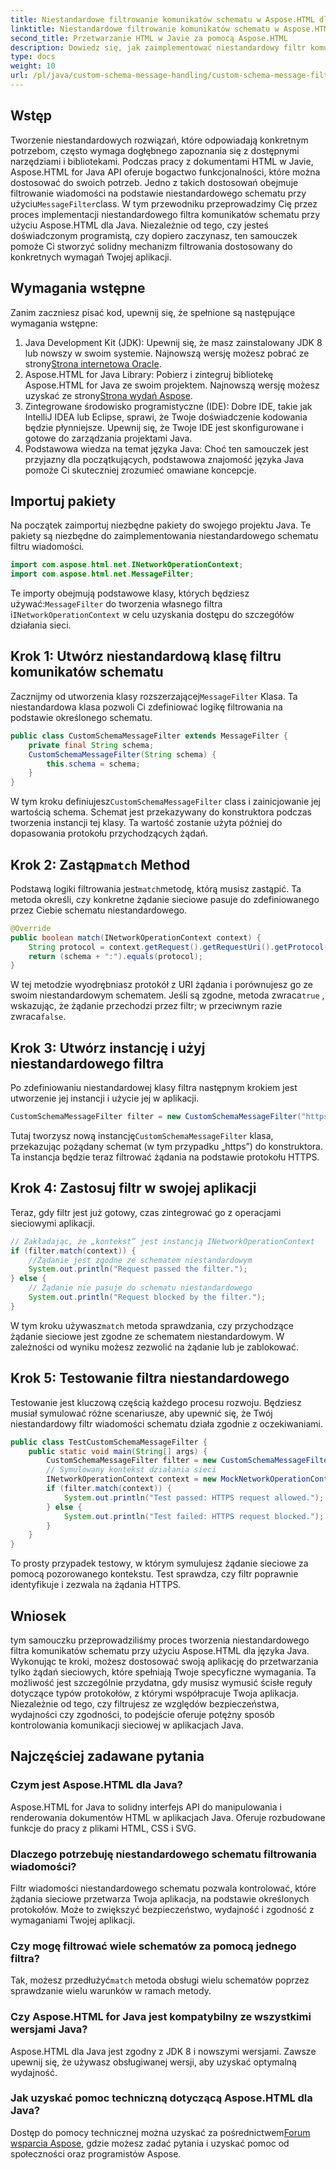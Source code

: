 ```yaml
---
title: Niestandardowe filtrowanie komunikatów schematu w Aspose.HTML dla Java
linktitle: Niestandardowe filtrowanie komunikatów schematu w Aspose.HTML dla Java
second_title: Przetwarzanie HTML w Javie za pomocą Aspose.HTML
description: Dowiedz się, jak zaimplementować niestandardowy filtr komunikatów schematu w Javie przy użyciu Aspose.HTML. Postępuj zgodnie z naszym przewodnikiem krok po kroku, aby uzyskać bezpieczne, dostosowane środowisko aplikacji.
type: docs
weight: 10
url: /pl/java/custom-schema-message-handling/custom-schema-message-filter/
---
```

## Wstęp
 Tworzenie niestandardowych rozwiązań, które odpowiadają konkretnym potrzebom, często wymaga dogłębnego zapoznania się z dostępnymi narzędziami i bibliotekami. Podczas pracy z dokumentami HTML w Javie, Aspose.HTML for Java API oferuje bogactwo funkcjonalności, które można dostosować do swoich potrzeb. Jedno z takich dostosowań obejmuje filtrowanie wiadomości na podstawie niestandardowego schematu przy użyciu`MessageFilter`class. W tym przewodniku przeprowadzimy Cię przez proces implementacji niestandardowego filtra komunikatów schematu przy użyciu Aspose.HTML dla Java. Niezależnie od tego, czy jesteś doświadczonym programistą, czy dopiero zaczynasz, ten samouczek pomoże Ci stworzyć solidny mechanizm filtrowania dostosowany do konkretnych wymagań Twojej aplikacji.
## Wymagania wstępne
Zanim zaczniesz pisać kod, upewnij się, że spełnione są następujące wymagania wstępne:
1.  Java Development Kit (JDK): Upewnij się, że masz zainstalowany JDK 8 lub nowszy w swoim systemie. Najnowszą wersję możesz pobrać ze strony[Strona internetowa Oracle](https://www.oracle.com/java/technologies/javase-jdk11-downloads.html).
2.  Aspose.HTML for Java Library: Pobierz i zintegruj bibliotekę Aspose.HTML for Java ze swoim projektem. Najnowszą wersję możesz uzyskać ze strony[Strona wydań Aspose](https://releases.aspose.com/html/java/).
3. Zintegrowane środowisko programistyczne (IDE): Dobre IDE, takie jak IntelliJ IDEA lub Eclipse, sprawi, że Twoje doświadczenie kodowania będzie płynniejsze. Upewnij się, że Twoje IDE jest skonfigurowane i gotowe do zarządzania projektami Java.
4. Podstawowa wiedza na temat języka Java: Choć ten samouczek jest przyjazny dla początkujących, podstawowa znajomość języka Java pomoże Ci skuteczniej zrozumieć omawiane koncepcje.
## Importuj pakiety
Na początek zaimportuj niezbędne pakiety do swojego projektu Java. Te pakiety są niezbędne do zaimplementowania niestandardowego schematu filtru wiadomości.
```java
import com.aspose.html.net.INetworkOperationContext;
import com.aspose.html.net.MessageFilter;
```
 Te importy obejmują podstawowe klasy, których będziesz używać:`MessageFilter` do tworzenia własnego filtra i`INetworkOperationContext` w celu uzyskania dostępu do szczegółów działania sieci.
## Krok 1: Utwórz niestandardową klasę filtru komunikatów schematu
 Zacznijmy od utworzenia klasy rozszerzającej`MessageFilter` Klasa. Ta niestandardowa klasa pozwoli Ci zdefiniować logikę filtrowania na podstawie określonego schematu.
```java
public class CustomSchemaMessageFilter extends MessageFilter {
    private final String schema;
    CustomSchemaMessageFilter(String schema) {
        this.schema = schema;
    }
}
```
 W tym kroku definiujesz`CustomSchemaMessageFilter` class i zainicjowanie jej wartością schema. Schemat jest przekazywany do konstruktora podczas tworzenia instancji tej klasy. Ta wartość zostanie użyta później do dopasowania protokołu przychodzących żądań.
##  Krok 2: Zastąp`match` Method
 Podstawą logiki filtrowania jest`match`metodę, którą musisz zastąpić. Ta metoda określi, czy konkretne żądanie sieciowe pasuje do zdefiniowanego przez Ciebie schematu niestandardowego.
```java
@Override
public boolean match(INetworkOperationContext context) {
    String protocol = context.getRequest().getRequestUri().getProtocol();
    return (schema + ":").equals(protocol);
}
```
 W tej metodzie wyodrębniasz protokół z URI żądania i porównujesz go ze swoim niestandardowym schematem. Jeśli są zgodne, metoda zwraca`true` , wskazując, że żądanie przechodzi przez filtr; w przeciwnym razie zwraca`false`.
## Krok 3: Utwórz instancję i użyj niestandardowego filtra
Po zdefiniowaniu niestandardowej klasy filtra następnym krokiem jest utworzenie jej instancji i użycie jej w aplikacji.
```java
CustomSchemaMessageFilter filter = new CustomSchemaMessageFilter("https");
```
 Tutaj tworzysz nową instancję`CustomSchemaMessageFilter` klasa, przekazując pożądany schemat (w tym przypadku „https”) do konstruktora. Ta instancja będzie teraz filtrować żądania na podstawie protokołu HTTPS.
## Krok 4: Zastosuj filtr w swojej aplikacji
Teraz, gdy filtr jest już gotowy, czas zintegrować go z operacjami sieciowymi aplikacji.
```java
// Zakładając, że „kontekst” jest instancją INetworkOperationContext
if (filter.match(context)) {
    //Żądanie jest zgodne ze schematem niestandardowym
    System.out.println("Request passed the filter.");
} else {
    // Żądanie nie pasuje do schematu niestandardowego
    System.out.println("Request blocked by the filter.");
}
```
 W tym kroku używasz`match` metoda sprawdzania, czy przychodzące żądanie sieciowe jest zgodne ze schematem niestandardowym. W zależności od wyniku możesz zezwolić na żądanie lub je zablokować.
## Krok 5: Testowanie filtra niestandardowego
Testowanie jest kluczową częścią każdego procesu rozwoju. Będziesz musiał symulować różne scenariusze, aby upewnić się, że Twój niestandardowy filtr wiadomości schematu działa zgodnie z oczekiwaniami.
```java
public class TestCustomSchemaMessageFilter {
    public static void main(String[] args) {
        CustomSchemaMessageFilter filter = new CustomSchemaMessageFilter("https");
        // Symulowany kontekst działania sieci
        INetworkOperationContext context = new MockNetworkOperationContext("https");
        if (filter.match(context)) {
            System.out.println("Test passed: HTTPS request allowed.");
        } else {
            System.out.println("Test failed: HTTPS request blocked.");
        }
    }
}
```
To prosty przypadek testowy, w którym symulujesz żądanie sieciowe za pomocą pozorowanego kontekstu. Test sprawdza, czy filtr poprawnie identyfikuje i zezwala na żądania HTTPS.
## Wniosek
tym samouczku przeprowadziliśmy proces tworzenia niestandardowego filtra komunikatów schematu przy użyciu Aspose.HTML dla języka Java. Wykonując te kroki, możesz dostosować swoją aplikację do przetwarzania tylko żądań sieciowych, które spełniają Twoje specyficzne wymagania. Ta możliwość jest szczególnie przydatna, gdy musisz wymusić ścisłe reguły dotyczące typów protokołów, z którymi współpracuje Twoja aplikacja. Niezależnie od tego, czy filtrujesz ze względów bezpieczeństwa, wydajności czy zgodności, to podejście oferuje potężny sposób kontrolowania komunikacji sieciowej w aplikacjach Java.
## Najczęściej zadawane pytania
### Czym jest Aspose.HTML dla Java?
Aspose.HTML for Java to solidny interfejs API do manipulowania i renderowania dokumentów HTML w aplikacjach Java. Oferuje rozbudowane funkcje do pracy z plikami HTML, CSS i SVG.
### Dlaczego potrzebuję niestandardowego schematu filtrowania wiadomości?
Filtr wiadomości niestandardowego schematu pozwala kontrolować, które żądania sieciowe przetwarza Twoja aplikacja, na podstawie określonych protokołów. Może to zwiększyć bezpieczeństwo, wydajność i zgodność z wymaganiami Twojej aplikacji.
### Czy mogę filtrować wiele schematów za pomocą jednego filtra?
 Tak, możesz przedłużyć`match` metoda obsługi wielu schematów poprzez sprawdzanie wielu warunków w ramach metody.
### Czy Aspose.HTML for Java jest kompatybilny ze wszystkimi wersjami Java?
Aspose.HTML dla Java jest zgodny z JDK 8 i nowszymi wersjami. Zawsze upewnij się, że używasz obsługiwanej wersji, aby uzyskać optymalną wydajność.
### Jak uzyskać pomoc techniczną dotyczącą Aspose.HTML dla Java?
 Dostęp do pomocy technicznej można uzyskać za pośrednictwem[Forum wsparcia Aspose](https://forum.aspose.com/c/html/29), gdzie możesz zadać pytania i uzyskać pomoc od społeczności oraz programistów Aspose.